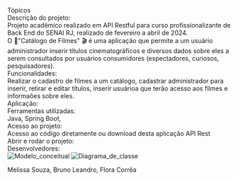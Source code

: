 Tópicos<br>
Descrição do projeto:<br>
Projeto acadêmico realizado em API Restful para curso profissionalizante de Back End do SENAI RJ, realizado de fevereiro a abril de 2024.<br>
O :movie_camera:"Catálogo de Filmes" :clapper: é uma aplicação que permite a um usuário administrador inserir títulos cinematográficos e diversos dados sobre eles a serem consultados por usuários consumidores (espectadores, curiosos, pesquisadores).<br>
Funcionalidades:<br>
Realizar o cadastro de filmes a um catálogo, cadastrar administrador para inserir, retirar e editar títulos, inserir usuárioa que terão acesso aos filmes e informaões sobre eles. <br>
Aplicação:<br>
Ferramentas utilizadas:<br>
Java, Spring Boot,<br>
Acesso ao projeto:<br>
Acesso ao código diretamente ou download desta aplicação API Rest<br>
Abrir e rodar o projeto:<br>
Desenvolvedores:<br>
![Modelo_conceitual](https://github.com/melissaspace/Catalogo-de-filmes/assets/99128614/2abb42f1-78a5-48f0-8450-9d38a91dda98)
![Diagrama_de_classe](https://github.com/melissaspace/Catalogo-de-filmes/assets/99128614/68022079-f39b-4cf9-a3e6-8ee33fe26512)

Melissa Souza, Bruno Leandro, Flora Corrêa

